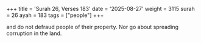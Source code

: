 +++
title = 'Surah 26, Verses 183'
date = '2025-08-27'
weight = 3115
surah = 26
ayah = 183
tags = ["people"]
+++

and do not defraud people of their property. Nor go about spreading corruption in the land.